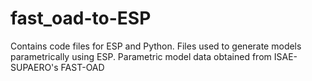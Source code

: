 # fast_oad-to-ESP
Contains code files for ESP and Python. Files used to generate models parametrically using ESP. Parametric model data obtained from ISAE-SUPAERO's FAST-OAD

